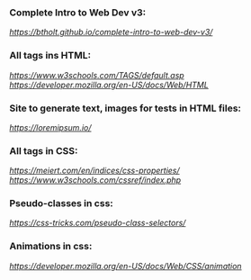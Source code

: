 ### Complete Intro to Web Dev v3:
_https://btholt.github.io/complete-intro-to-web-dev-v3/_


### All tags ins HTML:
_https://www.w3schools.com/TAGS/default.asp_
_https://developer.mozilla.org/en-US/docs/Web/HTML_


### Site to generate text, images for tests in HTML files:
_https://loremipsum.io/_


### All tags in CSS:
_https://meiert.com/en/indices/css-properties/_
_https://www.w3schools.com/cssref/index.php_


### Pseudo-classes in css:
_https://css-tricks.com/pseudo-class-selectors/_

### Animations in css:
_https://developer.mozilla.org/en-US/docs/Web/CSS/animation_
